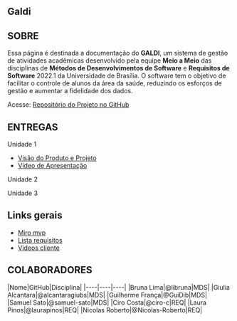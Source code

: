 
<title>GALDI</title>

## Galdi


  <h2>SOBRE</h2>
  <p>
      Essa página é destinada a documentação do <strong>GALDI</strong>, um sistema de gestão de atividades acadêmicas desenvolvido
      pela equipe <strong>Meio a Meio</strong> das disciplinas de <strong>Métodos de Desenvolvimentos de Software</strong> e
      <strong>Requisitos de Software</strong> 2022.1 da Universidade de Brasília. O software tem o objetivo de facilitar o
      controle de alunos da área da saúde, reduzindo os esforços de gestão e aumentar a fidelidade dos dados.
  </p>
  <div>
      <label>Acesse: <a href="https://github.com/mdsreq-fga-unb/2022.1-Meio-a-Meio">Repositório do Projeto no GitHub</a></label>
  </div>
  <h2>ENTREGAS</h2>
  
  Unidade 1

  - [Visão do Produto e Projeto](/produto-projeto/ProductVision)
  - [Vídeo de Apresentação](https://youtu.be/W_HwiKt1FIA)
  
  Unidade 2

  Unidade 3
  
  <h2>Links gerais</h2>
  
  - [Miro mvp](https://miro.com/app/board/uXjVOlmuidc=/?share_link_id=155231888640)
  - [Lista requisitos](/produto-projeto/Requisitos)
  - [Videos cliente](/reunioes-cliente/Reunioes)

  <h2>COLABORADORES</h2>
  |Nome|GitHub|Disciplina|
  |----|----|----|
  |Bruna Lima|@libruna|MDS|
  |Giulia Alcantara|@alcantaragiubs|MDS|
  |Guilherme França|@GuiDib|MDS|
  |Samuel Sato|@samuel-sato|MDS|
  |Ciro Costa|@ciro-c|REQ|
  |Laura Pinos|@laurapinos|REQ|
  |Nicolas Roberto|@Nicolas-Roberto|REQ|
      